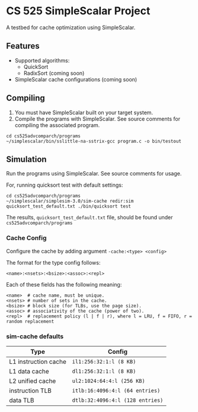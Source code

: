 # CS 525 SimpleScalar Project

A testbed for cache optimization using SimpleScalar.

## Features

- Supported algorithms:
  - QuickSort
  - RadixSort (coming soon)
- SimpleScalar cache configurations (coming soon)

## Compiling

1. You must have SimpleScalar built on your target system.
2. Compile the programs with SimpleScalar. See source comments for compiling the associated program.
```
cd cs525advcomparch/programs
~/simplescalar/bin/sslittle-na-sstrix-gcc program.c -o bin/testout
```

## Simulation

Run the programs using SimpleScalar. See source comments for usage.

For, running quicksort test with default settings:
```
cd cs525advcomparch/programs
~/simplescalar/simplesim-3.0/sim-cache redir:sim quicksort_test_default.txt ./bin/quicksort test
```
The results, ```quicksort_test_default.txt``` file, should be found under ```cs525advcomparch/programs```

### Cache Config

Configure the cache by adding argument ```-cache:<type> <config>```

The format for the type config follows:
```
<name>:<nsets>:<bsize>:<assoc>:<repl>
```

Each of these fields has the following meaning:
```
<name>  # cache name, must be unique.
<nsets> # number of sets in the cache.
<bsize> # block size (for TLBs, use the page size).
<assoc> # associativity of the cache (power of two).
<repl>  # replacement policy (l | f | r), where l = LRU, f = FIFO, r = random replacement
```

### sim-cache defaults

|Type                | Config                             |
|--------------------|------------------------------------|
|L1 instruction cache|```il1:256:32:1:l (8 KB)```         |
|L1 data cache       |```dl1:256:32:1:l (8 KB)```         |
|L2 unified cache    |```ul2:1024:64:4:l (256 KB)```      |
|instruction TLB     |```itlb:16:4096:4:l (64 entries)``` |
|data TLB            |```dtlb:32:4096:4:l (128 entries)```|
